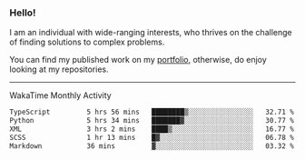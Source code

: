 ### Hello!

I am an individual with wide-ranging interests, who thrives on the challenge of finding solutions to complex problems.

You can find my published work on my [portfolio](https://bumbleboss.xyz/work), otherwise, do enjoy looking at my repositories.

---

WakaTime Monthly Activity

<!--START_SECTION:waka-->

```txt
TypeScript         5 hrs 56 mins   ████████▒░░░░░░░░░░░░░░░░   32.71 %
Python             5 hrs 34 mins   ███████▓░░░░░░░░░░░░░░░░░   30.77 %
XML                3 hrs 2 mins    ████▒░░░░░░░░░░░░░░░░░░░░   16.77 %
SCSS               1 hr 13 mins    █▓░░░░░░░░░░░░░░░░░░░░░░░   06.78 %
Markdown           36 mins         ▓░░░░░░░░░░░░░░░░░░░░░░░░   03.32 %
```

<!--END_SECTION:waka-->
